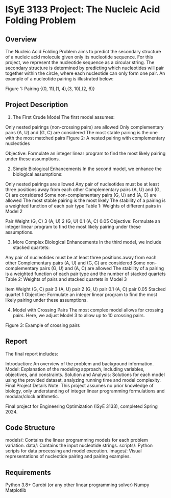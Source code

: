 # ISyE 3133 Project: The Nucleic Acid Folding Problem
## Overview
The Nucleic Acid Folding Problem aims to predict the secondary structure of a nucleic acid molecule given only its nucleotide sequence. For this project, we represent the nucleotide sequence as a circular string. The secondary structure is determined by predicting which nucleotides will pair together within the circle, where each nucleotide can only form one pair. An example of a nucleotide pairing is illustrated below:

Figure 1: Pairing {(0, 11),(1, 4),(3, 10),(2, 6)}


## Project Description
1. The First Crude Model
The first model assumes:

Only nested pairings (non-crossing pairs) are allowed
Only complementary pairs (A, U) and (G, C) are considered
The most stable pairing is the one with the most matched pairs
Figure 2: A nested pairing with complementary nucleotides


Objective: Formulate an integer linear program to find the most likely pairing under these assumptions.

2. Simple Biological Enhancements
In the second model, we enhance the biological assumptions:

Only nested pairings are allowed
Any pair of nucleotides must be at least three positions away from each other
Complementary pairs (A, U) and (G, C) are considered
Some non-complementary pairs (G, U) and (A, C) are allowed
The most stable pairing is the most likely
The stability of a pairing is a weighted function of each pair type
Table 1: Weights of different pairs in Model 2

Pair	Weight
(G, C)	3
(A, U)	2
(G, U)	0.1
(A, C)	0.05
Objective: Formulate an integer linear program to find the most likely pairing under these assumptions.

3. More Complex Biological Enhancements
In the third model, we include stacked quartets:

Any pair of nucleotides must be at least three positions away from each other
Complementary pairs (A, U) and (G, C) are considered
Some non-complementary pairs (G, U) and (A, C) are allowed
The stability of a pairing is a weighted function of each pair type and the number of stacked quartets
Table 2: Weights of pairs and stacked quartets in Model 3

Item	Weight
(G, C) pair	3
(A, U) pair	2
(G, U) pair	0.1
(A, C) pair	0.05
Stacked quartet	1
Objective: Formulate an integer linear program to find the most likely pairing under these assumptions.

4. Model with Crossing Pairs
The most complex model allows for crossing pairs. Here, we adjust Model 3 to allow up to 10 crossing pairs.

Figure 3: Example of crossing pairs


## Report
The final report includes:

Introduction: An overview of the problem and background information.
Model: Explanation of the modeling approach, including variables, objectives, and constraints.
Solution and Analysis: Solutions for each model using the provided dataset, analyzing running time and model complexity.
Final Project Details
Note: This project assumes no prior knowledge of biology, only understanding of integer linear programming formulations and modular/clock arithmetic.

Final project for Engineering Optimization (ISyE 3133), completed Spring 2024.

## Code Structure
models/: Contains the linear programming models for each problem variation.
data/: Contains the input nucleotide strings.
scripts/: Python scripts for data processing and model execution.
images/: Visual representations of nucleotide pairing and pairing examples.

## Requirements
Python 3.8+
Gurobi (or any other linear programming solver)
Numpy
Matplotlib
